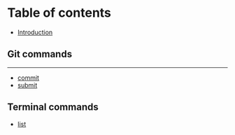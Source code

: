 # Table of contents

* [Introduction](README.md)

## Git commands

---

* [commit](commit.md)
* [submit](submit.md)

## Terminal commands

* [list](terminal-commands/list.md)

